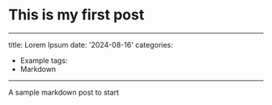 # This is my first post
---
title: Lorem Ipsum
date: '2024-08-16'
categories:
  - Example
tags:
  - Markdown
---



A sample markdown post to start 
